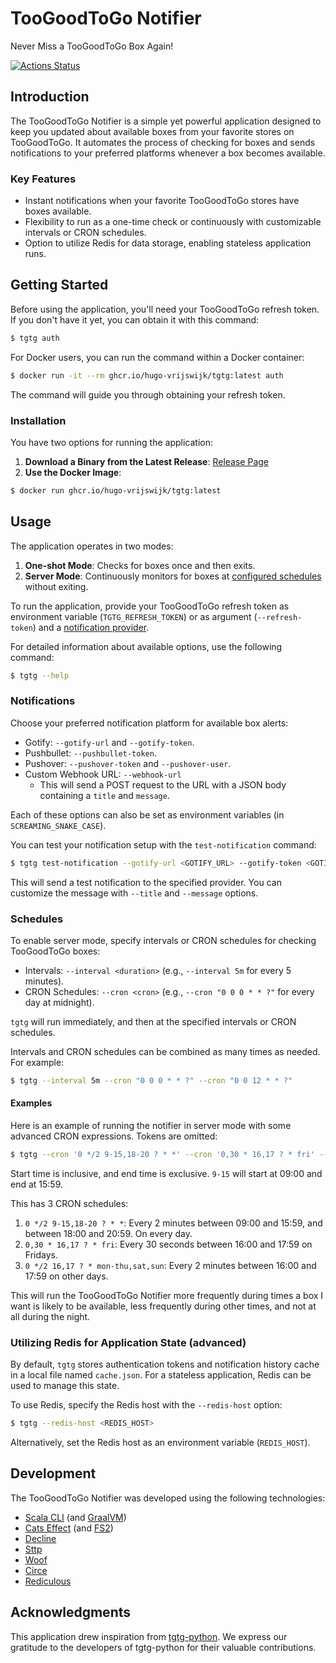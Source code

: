 # TooGoodToGo Notifier

Never Miss a TooGoodToGo Box Again!

[![Actions Status](https://github.com/hugo-vrijswijk/tgtg/workflows/CI/badge.svg)](https://github.com/hugo-vrijswijk/tgtg/actions)

## Introduction

The TooGoodToGo Notifier is a simple yet powerful application designed to keep you updated about available boxes from your favorite stores on TooGoodToGo. It automates the process of checking for boxes and sends notifications to your preferred platforms whenever a box becomes available.

### Key Features

- Instant notifications when your favorite TooGoodToGo stores have boxes available.
- Flexibility to run as a one-time check or continuously with customizable intervals or CRON schedules.
- Option to utilize Redis for data storage, enabling stateless application runs.

## Getting Started

Before using the application, you'll need your TooGoodToGo refresh token. If you don't have it yet, you can obtain it with this command:

```bash
$ tgtg auth
```

For Docker users, you can run the command within a Docker container:

```bash
$ docker run -it --rm ghcr.io/hugo-vrijswijk/tgtg:latest auth
```

The command will guide you through obtaining your refresh token.

### Installation

You have two options for running the application:

1. **Download a Binary from the Latest Release**: [Release Page](https://github.com/hugo-vrijswijk/tgtg/releases)
2. **Use the Docker Image**:

```bash
$ docker run ghcr.io/hugo-vrijswijk/tgtg:latest
```

## Usage

The application operates in two modes:

1. **One-shot Mode**: Checks for boxes once and then exits.
2. **Server Mode**: Continuously monitors for boxes at [configured schedules](#schedules) without exiting.

To run the application, provide your TooGoodToGo refresh token as environment variable (`TGTG_REFRESH_TOKEN`) or as argument (`--refresh-token`) and a [notification provider](#notifications).

For detailed information about available options, use the following command:

```bash
$ tgtg --help
```

### Notifications

Choose your preferred notification platform for available box alerts:

- Gotify: `--gotify-url` and `--gotify-token`.
- Pushbullet: `--pushbullet-token`.
- Pushover: `--pushover-token` and `--pushover-user`.
- Custom Webhook URL: `--webhook-url`
  - This will send a POST request to the URL with a JSON body containing a `title` and `message`.

Each of these options can also be set as environment variables (in `SCREAMING_SNAKE_CASE`).

You can test your notification setup with the `test-notification` command:

```bash
$ tgtg test-notification --gotify-url <GOTIFY_URL> --gotify-token <GOTIFY_TOKEN>
```

This will send a test notification to the specified provider. You can customize the message with `--title` and `--message` options.

### Schedules

To enable server mode, specify intervals or CRON schedules for checking TooGoodToGo boxes:

- Intervals: `--interval <duration>` (e.g., `--interval 5m` for every 5 minutes).
- CRON Schedules: `--cron <cron>` (e.g., `--cron "0 0 0 * * ?"` for every day at midnight).

`tgtg` will run immediately, and then at the specified intervals or CRON schedules.

Intervals and CRON schedules can be combined as many times as needed. For example:

```bash
$ tgtg --interval 5m --cron "0 0 0 * * ?" --cron "0 0 12 * * ?"
```

#### Examples

Here is an example of running the notifier in server mode with some advanced CRON expressions. Tokens are omitted:

```bash
$ tgtg --cron '0 */2 9-15,18-20 ? * *' --cron '0,30 * 16,17 ? * fri' --cron '0 */2 16,17 ? * mon-thu,sat,sun'
```

Start time is inclusive, and end time is exclusive. `9-15` will start at 09:00 and end at 15:59.

This has 3 CRON schedules:

1. `0 */2 9-15,18-20 ? * *`: Every 2 minutes between 09:00 and 15:59, and between 18:00 and 20:59. On every day.
2. `0,30 * 16,17 ? * fri`: Every 30 seconds between 16:00 and 17:59 on Fridays.
3. `0 */2 16,17 ? * mon-thu,sat,sun`: Every 2 minutes between 16:00 and 17:59 on other days.

This will run the TooGoodToGo Notifier more frequently during times a box I want is likely to be available, less frequently during other times, and not at all during the night.

### Utilizing Redis for Application State (advanced)

By default, `tgtg` stores authentication tokens and notification history cache in a local file named `cache.json`. For a stateless application, Redis can be used to manage this state.

To use Redis, specify the Redis host with the `--redis-host` option:

```bash
$ tgtg --redis-host <REDIS_HOST>
```

Alternatively, set the Redis host as an environment variable (`REDIS_HOST`).

## Development

The TooGoodToGo Notifier was developed using the following technologies:

- [Scala CLI](https://scala-cli.virtuslab.org/) (and [GraalVM](https://www.graalvm.org/))
- [Cats Effect](https://typelevel.org/cats-effect/) (and [FS2](https://fs2.io/))
- [Decline](https://ben.kirw.in/decline/)
- [Sttp](https://sttp.softwaremill.com/en/stable/)
- [Woof](https://github.com/LEGO/woof)
- [Circe](https://circe.github.io/circe/)
- [Rediculous](https://davenverse.github.io/rediculous/)

## Acknowledgments

This application drew inspiration from [tgtg-python](https://github.com/ahivert/tgtg-python). We express our gratitude to the developers of tgtg-python for their valuable contributions.
